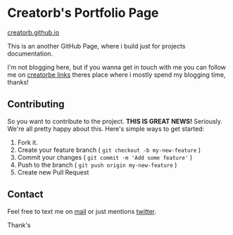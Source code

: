 Creatorb's Portfolio Page
=========================

[creatorb.github.io](http://creatorb.github.io)

This is an another GitHub Page, where i build just for projects documentation.

I'm not blogging here, but if you wanna get in touch with me you can follow me on [creatorbe links](https://creatorbe.github.io) theres place where i mostly spend my blogging time, thanks!


## Contributing

So you want to contribute to the project. **THIS IS GREAT NEWS!**  Seriously. We're
all pretty happy about this. Here's simple ways to get started:

1. Fork it.
2. Create your feature branch ( `git checkout -b my-new-feature` )
3. Commit your changes ( `git commit -m 'Add some feature'` )
4. Push to the branch ( `git push origin my-new-feature` )
5. Create new Pull Request


## Contact

Feel free to text me on [mail](mailto:creatorb45@gmail.com) or just mentions [twitter](http://twitter.com/creatorbe).

Thank's